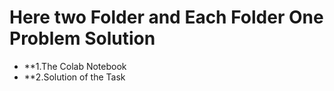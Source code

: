 # Here two Folder and Each Folder One Problem Solution 
- **1.The Colab Notebook
- **2.Solution of the Task
